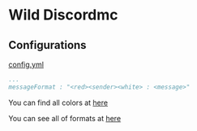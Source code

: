 # Wild Discordmc

## Configurations

[config.yml](https://github.com/Netherald/wild-discordmc/blob/master/src/main/resources/config.yml)
```yml
...
messageFormat : "<red><sender><white> : <message>"
```
You can find all colors at [here](https://github.com/KyoriPowered/adventure/blob/master/api/src/main/java/net/kyori/adventure/text/format/NamedTextColor.java)

You can see all of formats at [here](https://docs.adventure.kyori.net/minimessage.html#the-components)
